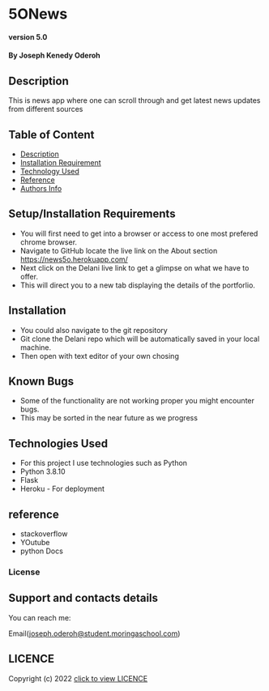 # 5ONews


#### version 5.0 

#### By Joseph Kenedy Oderoh

## Description
This is news app where one can scroll through and get latest news updates from different sources

## Table of Content
+ [Description](#description)
+ [Installation Requirement](#Installation)
+ [Technology Used](#technology-used)
+ [Reference](#reference)
+ [Authors Info](#author-Info)

## Setup/Installation Requirements
* You will first need to get into a browser or access to one most prefered chrome browser. 
* Navigate to GitHub locate the live link  on the About section  https://news5o.herokuapp.com/
* Next click on the Delani live link to get a glimpse on what we have to offer.
* This will direct you to a new tab displaying the details of the portforlio.


## Installation
* You could also navigate to the git repository 
* Git clone  the Delani repo which will be automatically saved in your local machine.
* Then open with  text editor of your own chosing 
## Known Bugs
* Some of the functionality are not working proper you might encounter bugs.
* This may be sorted in the near future as we progress 

## Technologies Used
* For this project I use technologies such as Python
* Python 3.8.10
* Flask
* Heroku - For deployment
## reference
* stackoverflow 
* YOutube
* python Docs
### License
## Support and contacts details
You can reach me:

Email(joseph.oderoh@student.moringaschool.com) 

## LICENCE  
Copyright (c) 2022 [click to view LICENCE](LICENSE)





